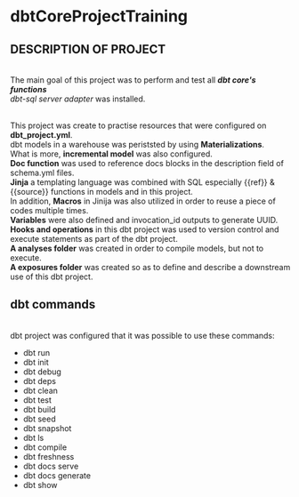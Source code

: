 # dbtCoreProjectTraining
## DESCRIPTION OF PROJECT

<br />The main goal of this project was to perform and test all ***dbt core's functions***
<br />_dbt-sql server adapter_ was installed.

<br />This project was create to practise resources that were configured on **dbt_project.yml**.
<br />dbt models in a warehouse was periststed by using **Materializations**.
<br />What is more, **incremental model** was also configured.
<br />**Doc function** was used to reference docs blocks in the description field of schema.yml files.
<br />**Jinja** a templating language was combined with SQL especially {{ref}} & {{source}} functions in models and in this project.
<br />In addition, **Macros** in Jinija was also utilized in order to reuse a piece of codes multiple times.
<br />**Variables** were also defined and invocation_id outputs to generate UUID.
<br />**Hooks and operations** in this dbt project was used to version control and execute statements as part of the dbt project.
<br />**A analyses folder** was created in order to compile models, but not to execute.
<br />**A exposures folder** was created so as to define and describe a downstream use of this dbt project. 

## dbt commands

<br />dbt project was configured that it was possible to use these commands: 
- dbt run
- dbt init
- dbt debug
- dbt deps
- dbt clean
- dbt test
- dbt build
- dbt seed
- dbt snapshot
- dbt ls
- dbt compile
- dbt freshness
- dbt docs serve
- dbt docs generate
- dbt show

